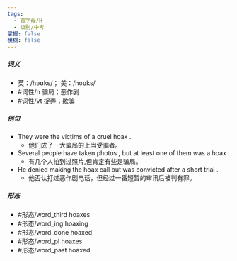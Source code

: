 ```yaml
---
tags:
  - 首字母/H
  - 级别/中考
掌握: false
模糊: false
---
```

##### 词义
- 英：/həʊks/； 美：/hoʊks/
- #词性/n  骗局；恶作剧
- #词性/vt  捉弄；欺骗
##### 例句
- They were the victims of a cruel hoax .
	- 他们成了一大骗局的上当受骗者。
- Several people have taken photos , but at least one of them was a hoax .
	- 有几个人拍到过照片,但肯定有些是骗局。
- He denied making the hoax call but was convicted after a short trial .
	- 他否认打过恶作剧电话，但经过一番短暂的审讯后被判有罪。
##### 形态
- #形态/word_third hoaxes
- #形态/word_ing hoaxing
- #形态/word_done hoaxed
- #形态/word_pl hoaxes
- #形态/word_past hoaxed
